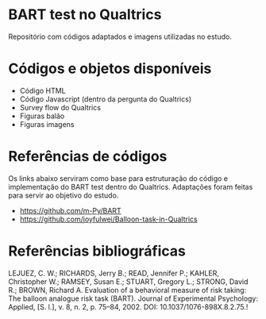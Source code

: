 # BART test no Qualtrics
Repositório com códigos adaptados e imagens utilizadas no estudo.


# Códigos e objetos disponíveis
- Código HTML
- Código Javascript (dentro da pergunta do Qualtrics)
- Survey flow do Qualtrics
- Figuras balão
- Figuras imagens

# Referências de códigos
Os links abaixo serviram como base para estruturação do código e implementação do BART test dentro do Qualtrics.
Adaptações foram feitas para servir ao objetivo do estudo.
- https://github.com/m-Py/BART
- https://github.com/joyfulwei/Balloon-task-in-Qualtrics

# Referências bibliográficas

LEJUEZ, C. W.; RICHARDS, Jerry B.; READ, Jennifer P.; KAHLER, Christopher W.; RAMSEY, Susan E.; STUART, Gregory L.; STRONG, David R.; BROWN, Richard A. Evaluation of a behavioral measure of risk taking: The balloon analogue risk task (BART). Journal of Experimental Psychology: Applied, [S. l.], v. 8, n. 2, p. 75–84, 2002. DOI: 10.1037/1076-898X.8.2.75.!


